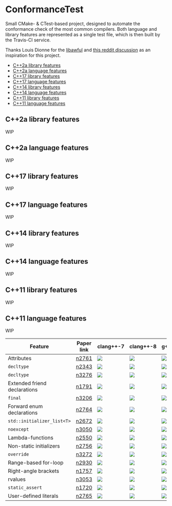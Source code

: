 # ConformanceTest

Small CMake- & CTest-based project, designed to automate the conformance check of the most common compilers. Both language and library features are represented as a single test file, which is then built by the Travis-CI service. 

Thanks Louis Dionne for the [libawful](https://github.com/ldionne/libawful) and [this reddit discussion](https://www.reddit.com/r/cpp/comments/c3nr2a/i_added_apple_clang_columns_to_cppreference/) as an inspiration for this project.

 - [C++2a library features](#C2a-library-features)
 - [C++2a language features](#C2a-language-features)
 - [C++17 library features](#C17-library-features)
 - [C++17 language features](#C17-language-features)
 - [C++14 library features](#C14-library-features)
 - [C++14 language features](#C14-language-features)
 - [C++11 library features](#C11-library-features)
 - [C++11 language features](#C11-language-features)

## C++2a library features

WIP

## C++2a language features

WIP


## C++17 library features

WIP

## C++17 language features

WIP


## C++14 library features

WIP

## C++14 language features

WIP

## C++11 library features

WIP

## C++11 language features

WIP

| Feature                      	| Paper link                       	| clang++-7 																							| сlang++-8 																								| g++-5 																									| g++-6 																									| g++-7 																									|g++-8																										|
|------------------------------	|----------------------------------	|-----------------------------------------------------------------------------------------------------	|---------------------------------------------------------------------------------------------------------	|---------------------------------------------------------------------------------------------------------	|---------------------------------------------------------------------------------------------------------	|---------------------------------------------------------------------------------------------------------- |---------------------------------------------------------------------------------------------------------- |
| Attributes                   	| [n2761](https://wg21.link/n2761) 	| ![](https://www.dropbox.com/s/acw9ak278khpz3c/c%2B%2B11.attributes.n2761.png?raw=1) 					| ![](https://www.dropbox.com/s/28zevybxq95w5by/c%2B%2B11.attributes.n2761.png?raw=1) 						| ![](https://www.dropbox.com/s/rdmytfg210l66th/c%2B%2B11.attributes.n2761.png?raw=1) 						| ![](https://www.dropbox.com/s/xlk0a0vd9efonkg/c%2B%2B11.attributes.n2761.png?raw=1) 						| ![](https://www.dropbox.com/s/hgid43rzxj9574s/c%2B%2B11.attributes.n2761.png?raw=1) 						| ![](https://www.dropbox.com/s/bosugfz3s5hd2b8/c%2B%2B11.attributes.n2761.png?raw=1) 						|
| `decltype`           			| [n2343](https://wg21.link/n2343) 	| ![](https://www.dropbox.com/s/32gh63zm4x4b9z0/c%2B%2B11.decltype.n2343.png?raw=1) 					| ![](https://www.dropbox.com/s/k7fau51no2xh5eg/c%2B%2B11.decltype.n2343.png?raw=1) 						| ![](https://www.dropbox.com/s/kh3lnl8mfzej8ko/c%2B%2B11.decltype.n2343.png?raw=1) 						| ![](https://www.dropbox.com/s/71h63d33jcyhrzb/c%2B%2B11.decltype.n2343.png?raw=1) 						| ![](https://www.dropbox.com/s/ovfzjzac6kd3o1g/c%2B%2B11.decltype.n2343.png?raw=1) 						| ![](https://www.dropbox.com/s/hbjoq94of2u0xg7/c%2B%2B11.decltype.n2343.png?raw=1) 						|
| `decltype`                   	| [n3276](https://wg21.link/n3276) 	| ![](https://www.dropbox.com/s/bgw2smw2mlkmyx2/c%2B%2B11.decltype.n3276.png?raw=1) 					| ![](https://www.dropbox.com/s/2hb3n5x6wo5uf5i/c%2B%2B11.decltype.n3276.png?raw=1) 						| ![](https://www.dropbox.com/s/zl76odp0pm7qt5w/c%2B%2B11.decltype.n3276.png?raw=1) 						| ![](https://www.dropbox.com/s/qpi1qxug4u7gev6/c%2B%2B11.decltype.n3276.png?raw=1) 						| ![](https://www.dropbox.com/s/nysama6moid96t3/c%2B%2B11.decltype.n3276.png?raw=1) 						| ![](https://www.dropbox.com/s/t5syu4umiik8e81/c%2B%2B11.decltype.n3276.png?raw=1) 						|
| Extended friend declarations	| [n1791](https://wg21.link/n1791) 	| ![](https://www.dropbox.com/s/r6ih1sy2sggsgs2/c%2B%2B11.extended_friend_declarations.n1791.png?raw=1) | ![](https://www.dropbox.com/s/2ltsmc272h3knn7/c%2B%2B11.extended_friend_declarations.n1791.png?raw=1) 	| ![](https://www.dropbox.com/s/xpe7suze4tlj8g5/c%2B%2B11.extended_friend_declarations.n1791.png?raw=1) 	| ![](https://www.dropbox.com/s/frht4m3fi2tjugg/c%2B%2B11.extended_friend_declarations.n1791.png?raw=1) 	| ![](https://www.dropbox.com/s/y7igc0al4s8z9df/c%2B%2B11.extended_friend_declarations.n1791.png?raw=1) 	| ![](https://www.dropbox.com/s/wbc94p74lbish8z/c%2B%2B11.extended_friend_declarations.n1791.png?raw=1)		|
| `final`						| [n3206](https://wg21.link/n3206) 	| ![](https://www.dropbox.com/s/w7no9bcbv45ff3x/c%2B%2B11.final.n3206.fail.png?raw=1) 					| ![](https://www.dropbox.com/s/9x744x39lh73tum/c%2B%2B11.final.n3206.fail.png?raw=1) 						| ![](https://www.dropbox.com/s/4vc9dqku9xqfrut/c%2B%2B11.final.n3206.fail.png?raw=1) 						| ![](https://www.dropbox.com/s/pow52f8mp2us0qx/c%2B%2B11.final.n3206.fail.png?raw=1) 						| ![](https://www.dropbox.com/s/g18fm6misyxjiqz/c%2B%2B11.final.n3206.fail.png?raw=1) 						| ![](https://www.dropbox.com/s/55tncecvx4fk79g/c%2B%2B11.final.n3206.fail.png?raw=1) 						|
| Forward enum declarations 	| [n2764](https://wg21.link/n2764) 	| ![](https://www.dropbox.com/s/goi6suc2ptuvn68/c%2B%2B11.forward_enum_declarations.n2764.png?raw=1) 	| ![](https://www.dropbox.com/s/8ljglyutp5shwyk/c%2B%2B11.forward_enum_declarations.n2764.png?raw=1) 		| ![](https://www.dropbox.com/s/dts9l9y3fphufq7/c%2B%2B11.forward_enum_declarations.n2764.png?raw=1) 		| ![](https://www.dropbox.com/s/507adtkp936xh8a/c%2B%2B11.forward_enum_declarations.n2764.png?raw=1) 		| ![](https://www.dropbox.com/s/p8anokw84p1nv83/c%2B%2B11.forward_enum_declarations.n2764.png?raw=1) 		| ![](https://www.dropbox.com/s/949zce51ppx0w2j/c%2B%2B11.forward_enum_declarations.n2764.png?raw=1) 		|
| `std::initializer_list<T>`	| [n2672](https://wg21.link/n2672) 	| ![](https://www.dropbox.com/s/nzhoisr27zaoze6/c%2B%2B11.initializer_list.n2672.png?raw=1) 			| ![](https://www.dropbox.com/s/lb8ky57nez6x5vh/c%2B%2B11.initializer_list.n2672.png?raw=1) 				| ![](https://www.dropbox.com/s/4y4vtdo8omnu1o3/c%2B%2B11.initializer_list.n2672.png?raw=1) 				| ![](https://www.dropbox.com/s/bf7i1rg9vr5n1w5/c%2B%2B11.initializer_list.n2672.png?raw=1) 				| ![](https://www.dropbox.com/s/nw954paashxziid/c%2B%2B11.initializer_list.n2672.png?raw=1) 				| ![](https://www.dropbox.com/s/pm0df4u95z7uy9t/c%2B%2B11.initializer_list.n2672.png?raw=1) 				|
| `noexcept`					| [n3050](https://wg21.link/n3050) 	| ![](https://www.dropbox.com/s/q9j5464xdv6bt3o/c%2B%2B11.noexcept.n3050.png?raw=1) 					| ![](https://www.dropbox.com/s/07hd6guy60ssryv/c%2B%2B11.noexcept.n3050.png?raw=1) 						| ![](https://www.dropbox.com/s/89h2gk1l5mra2kb/c%2B%2B11.noexcept.n3050.png?raw=1) 						| ![](https://www.dropbox.com/s/61r7qj1o563751r/c%2B%2B11.noexcept.n3050.png?raw=1) 						| ![](https://www.dropbox.com/s/l8jtjh0vynxjd7i/c%2B%2B11.noexcept.n3050.png?raw=1) 						| ![](https://www.dropbox.com/s/z54uehk7gs7cigh/c%2B%2B11.noexcept.n3050.png?raw=1) 						|
| Lambda-functions 				| [n2550](https://wg21.link/n2550) 	| ![](https://www.dropbox.com/s/moe5pducviwdf45/c%2B%2B11.lambda.n2550.png?raw=1) 						| ![](https://www.dropbox.com/s/zvwqjc1wfisg3nm/c%2B%2B11.lambda.n2550.png?raw=1) 							| ![](https://www.dropbox.com/s/w9amu90s6wtqe3b/c%2B%2B11.lambda.n2550.png?raw=1) 							| ![](https://www.dropbox.com/s/mq69r7vq1pgkc1h/c%2B%2B11.lambda.n2550.png?raw=1) 							| ![](https://www.dropbox.com/s/vpsihlw19dyk29y/c%2B%2B11.lambda.n2550.png?raw=1) 							| ![](https://www.dropbox.com/s/ilc32y4afmf4os8/c%2B%2B11.lambda.n2550.png?raw=1) 							|
| Non-static initializers		| [n2756](https://wg21.link/n2756) 	| ![](https://www.dropbox.com/s/85j2efy0oaa5dsg/c%2B%2B11.non_static_initializers.n2756.png?raw=1) 		| ![](https://www.dropbox.com/s/fjz2hzvmf09mrh5/c%2B%2B11.non_static_initializers.n2756.png?raw=1) 			| ![](https://www.dropbox.com/s/prsbjwdveup76em/c%2B%2B11.non_static_initializers.n2756.png?raw=1) 			| ![](https://www.dropbox.com/s/2n1ty0l8w9kdozc/c%2B%2B11.non_static_initializers.n2756.png?raw=1) 			| ![](https://www.dropbox.com/s/jgiy3hktw7fxtg9/c%2B%2B11.non_static_initializers.n2756.png?raw=1) 			| ![](https://www.dropbox.com/s/witwn8q1m82o3n1/c%2B%2B11.non_static_initializers.n2756.png?raw=1) 			|
| `override`					| [n3272](https://wg21.link/n3272) 	| ![](https://www.dropbox.com/s/npyhrivl974l5xp/c%2B%2B11.override.n3272.png?raw=1) 					| ![](https://www.dropbox.com/s/driaa0fdcgiftwu/c%2B%2B11.override.n3272.png?raw=1) 						| ![](https://www.dropbox.com/s/jx98vbgz2qmf193/c%2B%2B11.override.n3272.png?raw=1) 						| ![](https://www.dropbox.com/s/8jy69kqtznfys7p/c%2B%2B11.override.n3272.png?raw=1) 						| ![](https://www.dropbox.com/s/ws2bdpl9yxo6bya/c%2B%2B11.override.n3272.png?raw=1) 						| ![](https://www.dropbox.com/s/w8zwrmd3wjf96cd/c%2B%2B11.override.n3272.png?raw=1) 						|
| Range-based for-loop			| [n2930](https://wg21.link/n2930) 	| ![](https://www.dropbox.com/s/cel22zgwa80x56n/c%2B%2B11.ranged_for_loop.n2930.png?raw=1) 				| ![](https://www.dropbox.com/s/w4lcskoinv849dt/c%2B%2B11.ranged_for_loop.n2930.png?raw=1) 					| ![](https://www.dropbox.com/s/v1mva3kh1top2uo/c%2B%2B11.ranged_for_loop.n2930.png?raw=1) 					| ![](https://www.dropbox.com/s/ngroutagg1mgee9/c%2B%2B11.ranged_for_loop.n2930.png?raw=1) 					| ![](https://www.dropbox.com/s/is2briesbaaummd/c%2B%2B11.ranged_for_loop.n2930.png?raw=1) 					| ![](https://www.dropbox.com/s/ll6yi525f5v1qgq/c%2B%2B11.ranged_for_loop.n2930.png?raw=1) 					|
| Right-angle brackets			| [n1757](https://wg21.link/n1757) 	| ![](https://www.dropbox.com/s/070ejr9c8tn31ts/c%2B%2B11.right_angle_brackets.n1757.png?raw=1) 		| ![](https://www.dropbox.com/s/lulbt25kccqhry5/c%2B%2B11.right_angle_brackets.n1757.png?raw=1) 			| ![](https://www.dropbox.com/s/bsclry0s9uvrs07/c%2B%2B11.right_angle_brackets.n1757.png?raw=1) 			| ![](https://www.dropbox.com/s/50ammj56pwv7wgm/c%2B%2B11.right_angle_brackets.n1757.png?raw=1) 			| ![](https://www.dropbox.com/s/32hulvhai2mqthi/c%2B%2B11.right_angle_brackets.n1757.png?raw=1) 			| ![](https://www.dropbox.com/s/in78v8evw004143/c%2B%2B11.right_angle_brackets.n1757.png?raw=1) 			|
| rvalues						| [n3053](https://wg21.link/n3053) 	| ![](https://www.dropbox.com/s/x2pa6su21t9sywk/c%2B%2B11.rvalue.n3053.png?raw=1) 						| ![](https://www.dropbox.com/s/dv7wgm6rn3l3nae/c%2B%2B11.rvalue.n3053.png?raw=1) 							| ![](https://www.dropbox.com/s/4fiyaa9pbvo8vru/c%2B%2B11.rvalue.n3053.png?raw=1) 							| ![](https://www.dropbox.com/s/0ai99hbtz4zlelv/c%2B%2B11.rvalue.n3053.png?raw=1) 							| ![](https://www.dropbox.com/s/mre334atci3kjpf/c%2B%2B11.rvalue.n3053.png?raw=1) 							| ![](https://www.dropbox.com/s/mi2nheu7b01zdn2/c%2B%2B11.rvalue.n3053.png?raw=1) 							|
| `static_assert`				| [n1720](https://wg21.link/n1720) 	| ![](https://www.dropbox.com/s/my0kdmpng9oy5ia/c%2B%2B11.static_assert.n1720.png?raw=1) 				| ![](https://www.dropbox.com/s/d5cqukoqe84yd8n/c%2B%2B11.static_assert.n1720.png?raw=1) 					| ![](https://www.dropbox.com/s/53d7zd4vllzf8cr/c%2B%2B11.static_assert.n1720.png?raw=1) 					| ![](https://www.dropbox.com/s/iomxsysx60req2y/c%2B%2B11.static_assert.n1720.png?raw=1) 					| ![](https://www.dropbox.com/s/tzok4olrajd1en8/c%2B%2B11.static_assert.n1720.png?raw=1) 					| ![](https://www.dropbox.com/s/7noua8gvr6jpo9q/c%2B%2B11.static_assert.n1720.png?raw=1) 					|
| User-defined literals			| [n2765](https://wg21.link/n2765) 	| ![](https://www.dropbox.com/s/35q23d2jxcl265d/c%2B%2B11.user_defined_literals.n2765.png?raw=1) 		| ![](https://www.dropbox.com/s/brygjodx0xi9gwa/c%2B%2B11.user_defined_literals.n2765.png?raw=1) 			| ![](https://www.dropbox.com/s/mhsqev7oo8lcf2m/c%2B%2B11.user_defined_literals.n2765.png?raw=1) 			| ![](https://www.dropbox.com/s/9bl49fcjcb0k0dg/c%2B%2B11.user_defined_literals.n2765.png?raw=1) 			| ![](https://www.dropbox.com/s/ux85ekdxp2rxfik/c%2B%2B11.user_defined_literals.n2765.png?raw=1) 			| ![](https://www.dropbox.com/s/lwmnf1ubw4dgjuh/c%2B%2B11.user_defined_literals.n2765.png?raw=1) 			|
